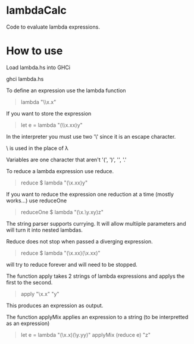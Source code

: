 # lambdaCalc

Code to evaluate lambda expressions.

# How to use

Load lambda.hs into GHCi

ghci lambda.hs

To define an expression use the lambda function

> lambda "\\\\x.x"

If you want to store the expression

> let e = lambda "(\\\\x.xx)y"

In the interpreter you must use two '\\' since it is an escape character.

\ is used in the place of λ

Variables are one character that aren't '(', ')', '\', '.'

To reduce a lambda expression use reduce.

> reduce $ lambda "(\\x.xx)y"

If you want to reduce the expression one reduction at a time (mostly works...) use reduceOne

> reduceOne $ lambda "(\\x.\\y.xy)z"

The string parser supports currying. It will allow multiiple parameters and will turn it into nested lambdas.

Reduce does not stop when passed a diverging expression.

> reduce $ lambda "(\\x.xx)(\\x.xx)"

will try to reduce forever and will need to be stopped.

The function apply takes 2 strings of lambda expressions and applys the first to the second.

> apply "\\x.x" "y"

This produces an expression as output.

The function applyMix applies an expression to a string (to be interpretted as an expression)

> let e = lambda "(\\x.x)(\\y.yy)"
> applyMix (reduce e) "z"
